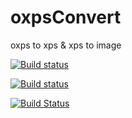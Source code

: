 # oxpsConvert
oxps to xps &amp; xps to image

[![Build status](https://ci.appveyor.com/api/projects/status/cyu60clqm6nka4g7?svg=true)](https://ci.appveyor.com/project/19871010/oxpsconvert)

[![Build status](https://ci.appveyor.com/api/projects/status/cyu60clqm6nka4g7/branch/master?svg=true)](https://ci.appveyor.com/project/19871010/oxpsconvert/branch/master)

[![Build Status](https://dev.azure.com/githubreops/oxpsConverter/_apis/build/status/19871010.oxpsConvert?branchName=master)](https://dev.azure.com/githubreops/oxpsConverter/_build/latest?definitionId=1&branchName=master)
